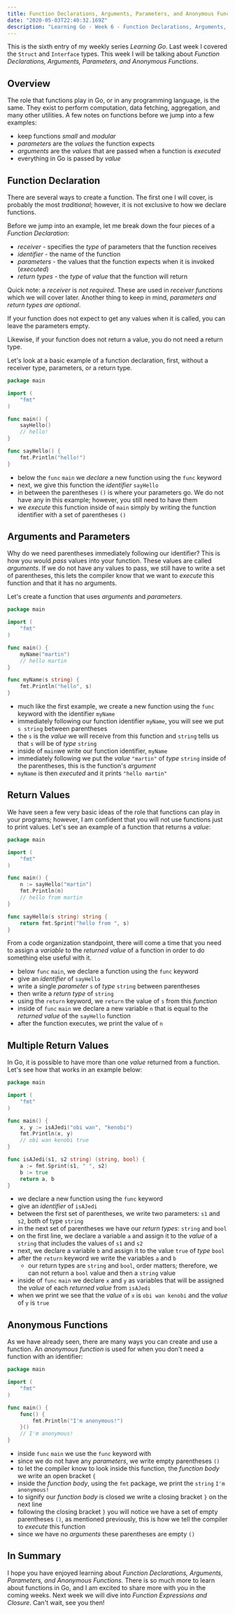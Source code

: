 ```yaml
---
title: Function Declarations, Arguments, Parameters, and Anonymous Functions in Go
date: "2020-05-03T22:40:32.169Z"
description: "Learning Go - Week 6 - Function Declarations, Arguments, Parameters, and Anonymous Functions"
---
```


This is the sixth entry of my weekly series _Learning Go_. Last week I covered the `Struct` and `Interface` types. This week I will be talking about _Function Declarations, Arguments, Parameters, and Anonymous Functions_.

## Overview

The role that functions play in Go, or in any programming language, is the same. They exist to perform computation, data fetching, aggregation, and many other utilities. A few notes on functions before we jump into a few examples:

- keep functions _small_ and _modular_
- _parameters_ are the _values_ the function expects
- _arguments_ are the _values_ that are passed when a function is _executed_
- everything in Go is passed by _value_

## Function Declaration

There are several ways to create a function. The first one I will cover, is probably the most _traditional_; however, it is not exclusive to how we declare functions.

Before we jump into an example, let me break down the four pieces of a _Function Declaration_:

- _receiver_ - specifies the _type_ of parameters that the function receives
- _identifier_ - the name of the function
- _parameters_ - the values that the function expects when it is invoked (_executed_)
- _return types_ - the _type_ of _value_ that the function will return

Quick note: a _receiver_ is _not required_. These are used in _receiver functions_ which we will cover later. Another thing to keep in mind, _parameters and return types are optional_.

If your function does not expect to get any values when it is called, you can leave the parameters empty.

Likewise, if your function does not return a value, you do not need a return type.

Let's look at a basic example of a function declaration, first, without a receiver type, parameters, or a return type.

```go
package main

import (
	"fmt"
)

func main() {
	sayHello()
	// hello!
}

func sayHello() {
	fmt.Println("hello!")
}
```

- below the `func` `main` we _declare_ a new function using the `func` keyword
- next, we give this function the _identifier_ `sayHello`
- in between the parentheses `()` is where your parameters go. We do not have any in this example; however, you still need to have them
- we _execute_ this function inside of `main` simply by writing the function identifier with a set of parentheses `()`

## Arguments and Parameters

Why do we need parentheses immediately following our identifier? This is how you would _pass_ values into your function. These values are called _arguments_. If we do not have any values to pass, we still have to write a set of parentheses, this lets the compiler know that we want to _execute_ this function and that it has no arguments.

Let's create a function that uses _arguments_ and _parameters_.

```go
package main

import (
	"fmt"
)

func main() {
	myName("martin")
	// hello martin
}

func myName(s string) {
	fmt.Println("hello", s)
}
```

- much like the first example, we create a new function using the `func` keyword with the identifier `myName`
- immediately following our function identifier `myName`, you will see we put `s string` between parentheses
- the `s` is the _value_ we will receive from this function and `string` tells us that `s` will be of _type_ `string`
- inside of `main`we write our function identifier, `myName`
- immediately following we put the _value_ `"martin"` of _type_ `string` inside of the parentheses, this is the function's _argument_
- `myName` is then _executed_ and it prints `"hello martin"`

## Return Values

We have seen a few very basic ideas of the role that functions can play in your programs; however, I am confident that you will not use functions just to print values. Let's see an example of a function that returns a _value_:

```go
package main

import (
	"fmt"
)

func main() {
	n := sayHello("martin")
	fmt.Println(n)
	// hello from martin
}

func sayHello(s string) string {
	return fmt.Sprint("hello from ", s)
}
```

From a code organization standpoint, there will come a time that you need to assign a _variable_ to the _returned value_ of a function in order to do something else useful with it.

- below `func` `main`, we declare a function using the `func` keyword
- give an _identifier_ of `sayHello`
- write a single _parameter_ `s` of _type_ `string` between parentheses
- then write a _return type_ of `string`
- using the `return` keyword, we `return` the value of `s` from this _function_
- inside of `func` `main` we declare a new variable `n` that is equal to the _returned value_ of the `sayHello` function
- after the function executes, we print the value of `n`

## Multiple Return Values

In Go, it is possible to have more than one _value_ returned from a function. Let's see how that works in an example below:

```go
package main

import (
	"fmt"
)

func main() {
	x, y := isAJedi("obi wan", "kenobi")
	fmt.Println(x, y)
	// obi wan kenobi true
}

func isAJedi(s1, s2 string) (string, bool) {
	a := fmt.Sprint(s1, " ", s2)
	b := true
	return a, b
}
```

- we declare a new function using the `func` keyword
- give an _identifier_ of `isAJedi`
- between the first set of parentheses, we write two parameters: `s1` and `s2`, both of type `string`
- in the next set of parentheses we have our _return types_: `string` and `bool`
- on the first line, we declare a variable `a` and assign it to the _value_ of a `string` that includes the values of `s1` and `s2`
- next, we declare a variable `b` and assign it to the value `true` of _type_ `bool`
- after the `return` keyword we write the variables `a` and `b`
  - our return types are `string` and `bool`, order matters; therefore, we can not return a `bool` value and then a `string` value
- inside of `func` `main` we declare `x` and `y` as variables that will be assigned the _value_ of each _returned value_ from `isAJedi`
- when we print we see that the _value_ of `x` is `obi wan kenobi` and the _value_ of `y` is `true`

## Anonymous Functions

As we have already seen, there are many ways you can create and use a function. An _anonymous function_ is used for when you don't need a function with an identifier:

```go
package main

import (
	"fmt"
)

func main() {
	func() {
		fmt.Println("I'm anonymous!")
	}()
	// I'm anonymous!
}
```

- inside `func` `main` we use the `func` keyword with
- since we do not have any _parameters_, we write empty parentheses `()`
- to let the compiler know to look inside this function, the _function body_ we write an open bracket `{`
- inside the _function body_, using the `fmt` package, we print the `string` `I'm anonymous!`
- to signify our _function body_ is closed we write a closing bracket `}` on the next line
- following the closing bracket `}` you will notice we have a set of empty parentheses `()`, as mentioned previously, this is how we tell the compiler to _execute_ this function
- since we have no _arguments_ these parentheses are empty `()`

## In Summary

I hope you have enjoyed learning about _Function Declarations, Arguments, Parameters, and Anonymous Functions_. There is so much more to learn about functions in Go, and I am excited to share more with you in the coming weeks. Next week we will dive into _Function Expressions and Closure_. Can't wait, see you then!
